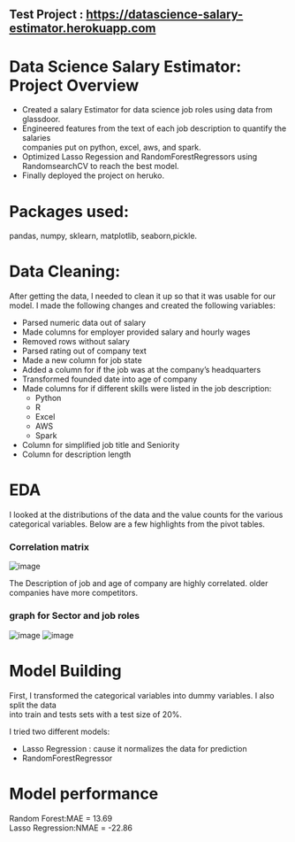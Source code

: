 ## Test Project : https://datascience-salary-estimator.herokuapp.com
# Data Science Salary Estimator: Project Overview
* Created a salary Estimator for data science job roles using data from glassdoor.
* Engineered features from the text of each job description to quantify the salaries <br>
companies put on python, excel, aws, and spark.
* Optimized Lasso Regession and RandomForestRegressors using RandomsearchCV to reach the best model.
* Finally deployed the project on heruko.
# Packages used: 
 pandas, numpy, sklearn, matplotlib, seaborn,pickle.
 
# Data Cleaning:
After getting the data, I needed to clean it up so that it was usable for our model. I made the following changes and created the following variables:

* Parsed numeric data out of salary
* Made columns for employer provided salary and hourly wages
* Removed rows without salary
* Parsed rating out of company text
* Made a new column for job state
* Added a column for if the job was at the company’s headquarters
* Transformed founded date into age of company
* Made columns for if different skills were listed in the job description:
  * Python
  * R
  * Excel
  * AWS
  * Spark
* Column for simplified job title and Seniority
* Column for description length

# EDA 
I looked at the distributions of the data and the value counts for the various categorical variables. Below are a few highlights from the pivot tables.
### Correlation matrix
![image](https://user-images.githubusercontent.com/88432965/166195596-9d583622-d19d-46e1-9a91-79757e9e2f69.png)

The Description of job and age of company are highly correlated.
older companies have more competitors.

### graph for Sector and job roles
![image](https://user-images.githubusercontent.com/88432965/166195859-44472c49-c63a-4d64-b945-894cba794473.png)
![image](https://user-images.githubusercontent.com/88432965/166195953-e952a924-0218-4460-b62f-be1cdff07b46.png)

# Model Building
First, I transformed the categorical variables into dummy variables. I also split the data <br>
into train and tests sets with a test size of 20%.

I tried two different models:
 * Lasso Regression : cause it normalizes the data for prediction 
 * RandomForestRegressor

# Model performance

Random Forest:MAE = 13.69 <br>
Lasso Regression:NMAE = -22.86
